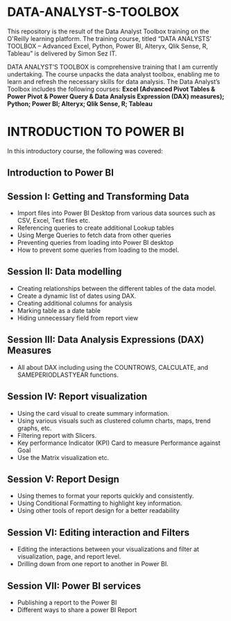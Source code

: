 # DATA-ANALYST-S-TOOLBOX
This repository is the result of the Data Analyst Toolbox training on the O'Reilly learning platform. The training course, titled “DATA ANALYSTS' TOOLBOX – Advanced Excel, Python, Power BI, Alteryx, Qlik Sense, R, Tableau” is delivered by Simon Sez IT. 

DATA ANALYST’S TOOLBOX is comprehensive training that I am currently undertaking. The course unpacks the data analyst toolbox, enabling me to learn and refresh the necessary skills for data analysis. The Data Analyst’s Toolbox includes the following courses: **Excel (Advanced Pivot Tables & Power Pivot & Power Query & Data Analysis Expression (DAX) measures); Python; Power BI; Alteryx; Qlik Sense, R; Tableau**

# INTRODUCTION TO POWER BI
In this introductory course, the following was covered: 
## Introduction to Power BI 
## Session I: Getting and Transforming Data 
  * Import files into Power BI Desktop from various data sources such as CSV, Excel, Text files etc.
  * Referencing queries to create additional Lookup tables
  * Using Merge Queries to fetch data from other queries
  * Preventing queries from loading into Power BI desktop
  * How to prevent some queries from loading to the model.

## Session II: Data modelling 
  * Creating relationships between the different tables of the data model.
  * Create a dynamic list of dates using DAX.
  * Creating additional columns for analysis
  * Marking table as a date table
  * Hiding unnecessary field from report view
  
## Session III: Data Analysis Expressions (DAX) Measures
  * All about DAX including using the COUNTROWS, CALCULATE, and SAMEPERIODLASTYEAR functions.
  
## Session IV: Report visualization 
  * Using the card visual to create summary information.
  * Using various visuals such as clustered column charts, maps, trend graphs, etc.
  * Filtering report with Slicers.
  * Key performance Indicator (KPI) Card to measure Performance against Goal
  * Use the Matrix visualization etc.
## Session V: Report Design
  * Using themes to format your reports quickly and consistently.
  * Using Conditional Formatting to highlight key information.
  * Using other tools of report design for a better readability
  
## Session VI: Editing interaction and Filters 
  * Editing the interactions between your visualizations and filter at visualization, page, and report level.
  * Drilling down from one report to another in Power BI.
  
## Session VII: Power BI services 
  * Publishing a report to the Power BI
  * Different ways to share a power BI Report
